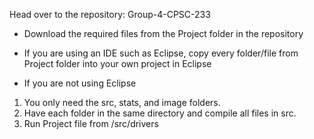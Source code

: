 Head over to the repository: Group-4-CPSC-233 
- Download the required files from the Project folder in the repository
- If you are using an IDE such as Eclipse, copy every folder/file from Project folder into your own project in Eclipse

- If you are not using Eclipse
1. You only need the src, stats, and image folders.
2. Have each folder in the same directory and compile all files in src.
3. Run Project file from /src/drivers

